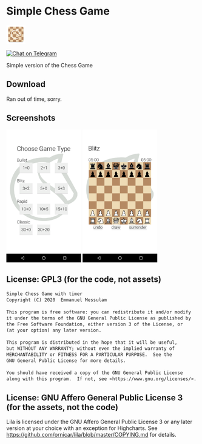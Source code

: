 # Simple Chess Game

<img src="icon.png" data-canonical-src="icon.png" height="50" />

[![Chat on Telegram](https://img.shields.io/badge/Chat%20on-Telegram-brightgreen.svg)](https://t.me/EmmanuelsApps)  

Simple version of the Chess Game

## Download
Ran out of time, sorry.

## Screenshots
<img src="Screenshot_mainview.png" data-canonical-src="Screenshot_mainview.png" height="350" /> <img src="Screenshot_mainview1.png" data-canonical-src="Screenshot_mainview1.png" height="350" />

## License: GPL3 (for the code, not assets) 

    Simple Chess Game with timer
    Copyright (C) 2020  Emmanuel Messulam

    This program is free software: you can redistribute it and/or modify
    it under the terms of the GNU General Public License as published by
    the Free Software Foundation, either version 3 of the License, or
    (at your option) any later version.

    This program is distributed in the hope that it will be useful,
    but WITHOUT ANY WARRANTY; without even the implied warranty of
    MERCHANTABILITY or FITNESS FOR A PARTICULAR PURPOSE.  See the
    GNU General Public License for more details.

    You should have received a copy of the GNU General Public License
    along with this program.  If not, see <https://www.gnu.org/licenses/>.


## License: GNU Affero General Public License 3 (for the assets, not the code) 

Lila is licensed under the GNU Affero General Public License 3 or any later version at your choice with an exception for Highcharts. See https://github.com/ornicar/lila/blob/master/COPYING.md for details.
